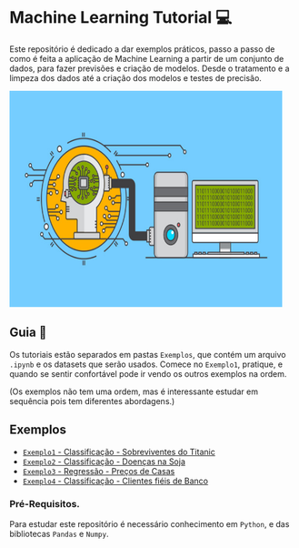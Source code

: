 # Machine Learning Tutorial :computer:

Este repositório é dedicado a dar exemplos práticos, passo a passo de como é feita a aplicação de Machine Learning a partir de um conjunto de dados, para fazer previsões e criação de modelos. Desde o tratamento e a limpeza dos dados até a criação dos modelos e testes de precisão.

<img src= "https://github.com/EuReinoso/MachineLearning-Tutorial/blob/master/assets/ML.jpg" width= "480" height= "380"/>

## Guia :memo:

Os tutoriais estão separados em pastas `Exemplos`, que contém um arquivo `.ipynb` e os datasets que serão usados. Comece no `Exemplo1`, pratique, e quando se sentir confortável pode ir vendo os outros exemplos na ordem. 

(Os exemplos não tem uma ordem, mas é interessante estudar em sequência pois tem diferentes abordagens.)

## Exemplos

- [`Exemplo1` - Classificação - Sobreviventes do Titanic](https://github.com/EuReinoso/MachineLearning-Tutorial/blob/master/Exemplo1/Titanic_ML.ipynb)
- [`Exemplo2` - Classificação - Doenças na Soja](https://github.com/EuReinoso/MachineLearning-Tutorial/blob/master/Exemplo2/Soybean_ML.ipynb)
- [`Exemplo3` - Regressão - Preços de Casas](https://github.com/EuReinoso/MachineLearning-Tutorial/blob/master/Exemplo3/House_Prices.ipynb)
- [`Exemplo4` - Classificação - Clientes fiéis de Banco](https://github.com/EuReinoso/MachineLearning-Tutorial/blob/master/Exemplo4/BankChurners.ipynb)

### Pré-Requisitos.

Para estudar este repositório é necessário conhecimento em `Python`, e das bibliotecas `Pandas` e `Numpy`.
